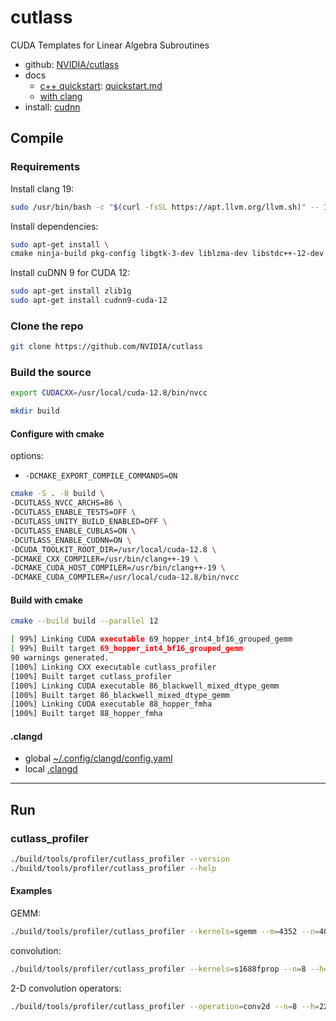 # cutlass

CUDA Templates for Linear Algebra Subroutines

- github: [NVIDIA/cutlass](https://github.com/NVIDIA/cutlass)
- docs
  - [c++ quickstart](https://docs.nvidia.com/cutlass/media/docs/cpp/quickstart.html): [quickstart.md](https://github.com/NVIDIA/cutlass/blob/main/media/docs/cpp/quickstart.md)
  - [with clang](https://docs.nvidia.com/cutlass/media/docs/cpp/build/building_with_clang_as_host_compiler.html)
- install: [cudnn](https://docs.nvidia.com/deeplearning/cudnn/installation/latest/linux.html)

## Compile

### Requirements

Install clang 19:

```bash
sudo /usr/bin/bash -c "$(curl -fsSL https://apt.llvm.org/llvm.sh)" -- 19 all
```

Install dependencies:

```bash
sudo apt-get install \
cmake ninja-build pkg-config libgtk-3-dev liblzma-dev libstdc++-12-dev
```

Install cuDNN 9 for CUDA 12:

```bash
sudo apt-get install zlib1g
sudo apt-get install cudnn9-cuda-12
```

### Clone the repo

```bash
git clone https://github.com/NVIDIA/cutlass
```

### Build the source

```bash
export CUDACXX=/usr/local/cuda-12.8/bin/nvcc
```

```bash
mkdir build
```

#### Configure with cmake

options:

- `-DCMAKE_EXPORT_COMPILE_COMMANDS=ON`

```bash
cmake -S . -B build \
-DCUTLASS_NVCC_ARCHS=86 \
-DCUTLASS_ENABLE_TESTS=OFF \
-DCUTLASS_UNITY_BUILD_ENABLED=OFF \
-DCUTLASS_ENABLE_CUBLAS=ON \
-DCUTLASS_ENABLE_CUDNN=ON \
-DCUDA_TOOLKIT_ROOT_DIR=/usr/local/cuda-12.8 \
-DCMAKE_CXX_COMPILER=/usr/bin/clang++-19 \
-DCMAKE_CUDA_HOST_COMPILER=/usr/bin/clang++-19 \
-DCMAKE_CUDA_COMPILER=/usr/local/cuda-12.8/bin/nvcc
```

#### Build with cmake

```bash
cmake --build build --parallel 12
```

```bash
[ 99%] Linking CUDA executable 69_hopper_int4_bf16_grouped_gemm
[ 99%] Built target 69_hopper_int4_bf16_grouped_gemm
90 warnings generated.
[100%] Linking CXX executable cutlass_profiler
[100%] Built target cutlass_profiler
[100%] Linking CUDA executable 86_blackwell_mixed_dtype_gemm
[100%] Built target 86_blackwell_mixed_dtype_gemm
[100%] Linking CUDA executable 88_hopper_fmha
[100%] Built target 88_hopper_fmha
```

#### .clangd

- global [~/.config/clangd/config.yaml](config.yaml)
- local [.clangd](.clangd)

---

## Run

### cutlass_profiler

```bash
./build/tools/profiler/cutlass_profiler --version
./build/tools/profiler/cutlass_profiler --help
```

#### Examples

GEMM:

```bash
./build/tools/profiler/cutlass_profiler --kernels=sgemm --m=4352 --n=4096 --k=4096
```

convolution:

```bash
./build/tools/profiler/cutlass_profiler --kernels=s1688fprop --n=8 --h=224 --w=224 --c=128 --k=128 --r=3 --s=3 --pad_h=1 --pad_w=1
```

2-D convolution operators:

```bash
./build/tools/profiler/cutlass_profiler --operation=conv2d --n=8 --h=224 --w=224 --c=128 --k=128 --r=3 --s=3
```


